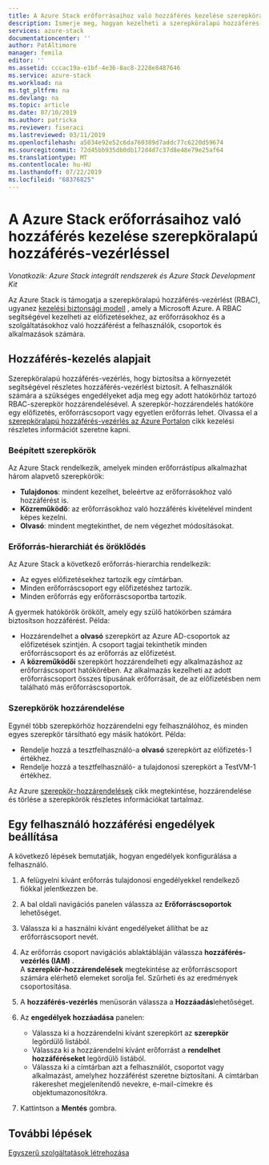 ```yaml
---
title: A Azure Stack erőforrásaihoz való hozzáférés kezelése szerepköralapú hozzáférés-vezérléssel | Microsoft Docs
description: Ismerje meg, hogyan kezelheti a szerepköralapú hozzáférés-vezérlés (RBAC) engedélyeit rendszergazdaként vagy bérlőként a Azure Stack-ben.
services: azure-stack
documentationcenter: ''
author: PatAltimore
manager: femila
editor: ''
ms.assetid: cccac19a-e1bf-4e36-8ac8-2228e8487646
ms.service: azure-stack
ms.workload: na
ms.tgt_pltfrm: na
ms.devlang: na
ms.topic: article
ms.date: 07/10/2019
ms.author: patricka
ms.reviewer: fiseraci
ms.lastreviewed: 03/11/2019
ms.openlocfilehash: a5034e92e52c6da760389d7addc77c6220d59674
ms.sourcegitcommit: 72d45bb935db0db172d4d7c37d8e48e79e25af64
ms.translationtype: MT
ms.contentlocale: hu-HU
ms.lasthandoff: 07/22/2019
ms.locfileid: "68376825"
---
```

# <a name="manage-access-to-resources-in-azure-stack-with-role-based-access-control"></a>A Azure Stack erőforrásaihoz való hozzáférés kezelése szerepköralapú hozzáférés-vezérléssel

*Vonatkozik: Azure Stack integrált rendszerek és Azure Stack Development Kit*

Az Azure Stack is támogatja a szerepköralapú hozzáférés-vezérlést (RBAC), ugyanez [kezelési biztonsági modell](https://docs.microsoft.com/azure/role-based-access-control/overview) , amely a Microsoft Azure. A RBAC segítségével kezelheti az előfizetésekhez, az erőforrásokhoz és a szolgáltatásokhoz való hozzáférést a felhasználók, csoportok és alkalmazások számára.

## <a name="basics-of-access-management"></a>Hozzáférés-kezelés alapjait

Szerepköralapú hozzáférés-vezérlés, hogy biztosítsa a környezetét segítségével részletes hozzáférés-vezérlést biztosít. A felhasználók számára a szükséges engedélyeket adja meg egy adott hatókörhöz tartozó RBAC-szerepkör hozzárendelésével. A szerepkör-hozzárendelés hatóköre egy előfizetés, erőforráscsoport vagy egyetlen erőforrás lehet. Olvassa el a [szerepköralapú hozzáférés-vezérlés az Azure Portalon](https://docs.microsoft.com/azure/role-based-access-control/overview) cikk kezelési részletes információt szeretne kapni.

### <a name="built-in-roles"></a>Beépített szerepkörök

Az Azure Stack rendelkezik, amelyek minden erőforrástípus alkalmazhat három alapvető szerepkörök:

* **Tulajdonos**: mindent kezelhet, beleértve az erőforrásokhoz való hozzáférést is.
* **Közreműködő**: az erőforrásokhoz való hozzáférés kivételével mindent képes kezelni.
* **Olvasó**: mindent megtekinthet, de nem végezhet módosításokat.

### <a name="resource-hierarchy-and-inheritance"></a>Erőforrás-hierarchiát és öröklődés

Az Azure Stack a következő erőforrás-hierarchia rendelkezik:

* Az egyes előfizetésekhez tartozik egy címtárban.
* Minden erőforráscsoport egy előfizetéshez tartozik.
* Minden erőforrás egy erőforráscsoportba tartozik.

A gyermek hatókörök örökölt, amely egy szülő hatókörben számára biztosítson hozzáférést. Példa:

* Hozzárendelhet a **olvasó** szerepkört az Azure AD-csoportok az előfizetések szintjén. A csoport tagjai tekinthetik minden erőforráscsoport és az erőforrás az előfizetést.
* A **közreműködői** szerepkört hozzárendelheti egy alkalmazáshoz az erőforráscsoport hatókörében. Az alkalmazás kezelheti az adott erőforráscsoport összes típusának erőforrásait, de az előfizetésben nem található más erőforráscsoportok.

### <a name="assigning-roles"></a>Szerepkörök hozzárendelése

Egynél több szerepkörhöz hozzárendelni egy felhasználóhoz, és minden egyes szerepkör társítható egy másik hatókört. Példa:

* Rendelje hozzá a tesztfelhasználó-a **olvasó** szerepkört az előfizetés-1 értékhez.
* Rendelje hozzá a tesztfelhasználó-  a tulajdonosi szerepkört a TestVM-1 értékhez.

Az Azure [szerepkör-hozzárendelések](https://docs.microsoft.com/azure/role-based-access-control/role-assignments-portal) cikk megtekintése, hozzárendelése és törlése a szerepkörök részletes információkat tartalmaz.

## <a name="set-access-permissions-for-a-user"></a>Egy felhasználó hozzáférési engedélyek beállítása

A következő lépések bemutatják, hogyan engedélyek konfigurálása a felhasználó.

1. A felügyelni kívánt erőforrás tulajdonosi engedélyekkel rendelkező fiókkal jelentkezzen be.
2. A bal oldali navigációs panelen válassza az **Erőforráscsoportok** lehetőséget.
3. Válassza ki a használni kívánt engedélyeket állíthat be az erőforráscsoport nevét.
4. Az erőforrás csoport navigációs ablaktábláján válassza **hozzáférés-vezérlés (IAM)** .<BR> A **szerepkör-hozzárendelések** megtekintése az erőforráscsoport számára elérhető elemeket sorolja fel. Szűrheti és az eredmények csoportosítása.
5. A **hozzáférés-vezérlés** menüsorán válassza a **Hozzáadás**lehetőséget.
6. Az **engedélyek hozzáadása** panelen:

   * Válassza ki a hozzárendelni kívánt szerepkört az **szerepkör** legördülő listából.
   * Válassza ki a hozzárendelni kívánt erőforrást a **rendelhet hozzáféréseket** legördülő listából.
   * Válassza ki a címtárban azt a felhasználót, csoportot vagy alkalmazást, amelyhez hozzáférést szeretne biztosítani. A címtárban rákereshet megjelenítendő nevekre, e-mail-címekre és objektumazonosítókra.

7. Kattintson a **Mentés** gombra.

## <a name="next-steps"></a>További lépések

[Egyszerű szolgáltatások létrehozása](../operator/azure-stack-create-service-principals.md)
